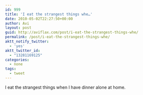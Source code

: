 ```yaml
---
id: 999
title: 'I eat the strangest things whe…'
date: 2010-05-02T22:27:50+00:00
author: Avi
layout: post
guid: http://aviflax.com/post/i-eat-the-strangest-things-whe/
permalink: /post/i-eat-the-strangest-things-whe/
aktt_notify_twitter:
  - 'yes'
aktt_twitter_id:
  - "13281169125"
categories:
  - none
tags:
  - tweet
---
```

I eat the strangest things when I have dinner alone at home.